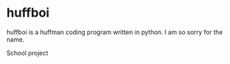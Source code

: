 # huffboi
huffboi is a huffman coding program written in python. I am so sorry for the name. 

School project

